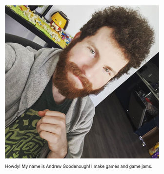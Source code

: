 ![](https://github.com/ehgoodenough/ehgoodenough/blob/master/profile.jpg?raw=true)

Howdy! My name is Andrew Goodenough! I make games and game jams.
